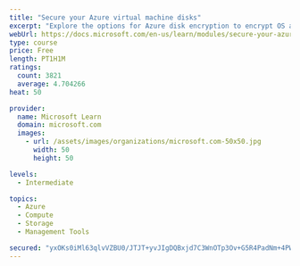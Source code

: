```yaml
---
title: "Secure your Azure virtual machine disks"
excerpt: "Explore the options for Azure disk encryption to encrypt OS and data disks on existing and new virtual machines."
webUrl: https://docs.microsoft.com/en-us/learn/modules/secure-your-azure-virtual-machine-disks/
type: course
price: Free
length: PT1H1M
ratings:
  count: 3821
  average: 4.704266
heat: 50

provider:
  name: Microsoft Learn
  domain: microsoft.com
  images:
    - url: /assets/images/organizations/microsoft.com-50x50.jpg
      width: 50
      height: 50

levels:
  - Intermediate

topics:
  - Azure
  - Compute
  - Storage
  - Management Tools

secured: "yxOKs0iMl63qlvVZBU0/JTJT+yvJIgDQBxjd7C3WnOTp3Ov+G5R4PadNm+4PWh+xm2QUuYysPFEdYX62pwCX3WG8uYC60PVOgxfXKzOo/6JHbGXfe4z7lkyz7N9zWmlZQmrkKN9mdqSHNckrZJbWrpgdCNeOXHToi9+PWdVTf/OgIUSL45SdLB4nAFOrvEdP59AbPdYjBEELOvK1VCHlUHwjgyKs4oqUh3vAVzwjFBz7L3RSo0hDkXxViwz1iAhRS69JpzGcC/Uvn9x+gdwQo3G+a/XhI1VI36lXTMuTwXs25pAEe5VoaP+KGYTz4bWfif8kdUIhZfT9Vncp72ZKWQCX3Spb+dXKiTdtnvuI0LQMBd1k9Gy3IIh69G8NF6wKVqfLJ8O2VY4iprVeStWmSHmAEVYaTjjdPHNqlQTpqdw=;E8CHOioZSPd9c+H/XxIShg=="
---
```


